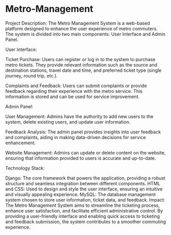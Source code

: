 # Metro-Management
Project Description:
The Metro Management System is a web-based platform designed to enhance the user experience of metro commuters. The system is divided into two main components: User Interface and Admin Panel.

User Interface:

Ticket Purchase: Users can register or log in to the system to purchase metro tickets. They provide relevant information such as the source and destination stations, travel date and time, and preferred ticket type (single journey, round trip, etc.).

Complaints and Feedback: Users can submit complaints or provide feedback regarding their experience with the metro service. This information is stored and can be used for service improvement.

Admin Panel:

User Management: Admins have the authority to add new users to the system, delete existing users, and update user information.

Feedback Analysis: The admin panel provides insights into user feedback and complaints, aiding in making data-driven decisions for service enhancement.

Website Management: Admins can update or delete content on the website, ensuring that information provided to users is accurate and up-to-date.

Technology Stack:

Django: The core framework that powers the application, providing a robust structure and seamless integration between different components.
HTML and CSS: Used to design and style the user interface, ensuring an intuitive and visually appealing experience.
MySQL: The database management system chosen to store user information, ticket data, and feedback.
Impact:
The Metro Management System aims to streamline the ticketing process, enhance user satisfaction, and facilitate efficient administrative control. By providing a user-friendly interface and enabling quick access to ticketing and feedback submission, the system contributes to a smoother commuting experience.
